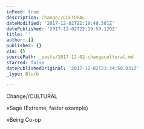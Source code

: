 ```yaml
---
inFeed: true
description: Change//CULTURAL
dateModified: '2017-12-02T22:19:49.501Z'
datePublished: '2017-12-02T22:19:50.120Z'
title: ''
author: []
publisher: {}
via: {}
sourcePath: _posts/2017-12-02-changecultural.md
starred: false
datePublishedOriginal: '2017-12-02T21:34:58.031Z'
_type: Blurb

---
```

Change//CULTURAL

»Sage (Extreme, faster example)

»Being Co-op